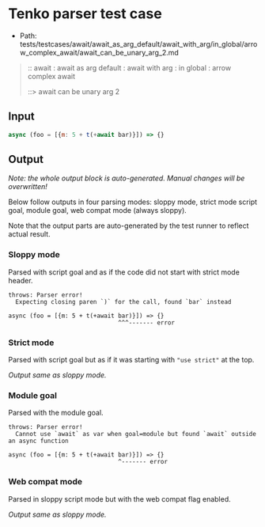 # Tenko parser test case

- Path: tests/testcases/await/await_as_arg_default/await_with_arg/in_global/arrow_complex_await/await_can_be_unary_arg_2.md

> :: await : await as arg default : await with arg : in global : arrow complex await
>
> ::> await can be unary arg 2

## Input

`````js
async (foo = [{m: 5 + t(+await bar)}]) => {}
`````

## Output

_Note: the whole output block is auto-generated. Manual changes will be overwritten!_

Below follow outputs in four parsing modes: sloppy mode, strict mode script goal, module goal, web compat mode (always sloppy).

Note that the output parts are auto-generated by the test runner to reflect actual result.

### Sloppy mode

Parsed with script goal and as if the code did not start with strict mode header.

`````
throws: Parser error!
  Expecting closing paren `)` for the call, found `bar` instead

async (foo = [{m: 5 + t(+await bar)}]) => {}
                               ^^^------- error
`````

### Strict mode

Parsed with script goal but as if it was starting with `"use strict"` at the top.

_Output same as sloppy mode._

### Module goal

Parsed with the module goal.

`````
throws: Parser error!
  Cannot use `await` as var when goal=module but found `await` outside an async function

async (foo = [{m: 5 + t(+await bar)}]) => {}
                               ^------- error
`````


### Web compat mode

Parsed in sloppy script mode but with the web compat flag enabled.

_Output same as sloppy mode._
